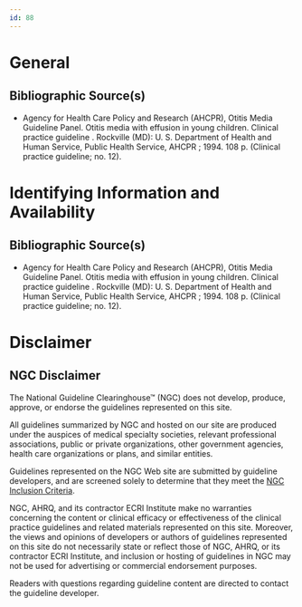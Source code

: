 ```yaml
---
id: 88
---
```


# General

## Bibliographic Source(s)

- Agency for Health Care Policy and Research (AHCPR), Otitis Media Guideline Panel. Otitis media with effusion in young children. Clinical practice guideline . Rockville (MD): U. S. Department of Health and Human Service, Public Health Service, AHCPR ; 1994. 108 p. (Clinical practice guideline; no. 12).

# Identifying Information and Availability

## Bibliographic Source(s)

- Agency for Health Care Policy and Research (AHCPR), Otitis Media Guideline Panel. Otitis media with effusion in young children. Clinical practice guideline . Rockville (MD): U. S. Department of Health and Human Service, Public Health Service, AHCPR ; 1994. 108 p. (Clinical practice guideline; no. 12).

# Disclaimer

## NGC Disclaimer

The National Guideline Clearinghouse™ (NGC) does not develop, produce, approve, or endorse the guidelines represented on this site.

All guidelines summarized by NGC and hosted on our site are produced under the auspices of medical specialty societies, relevant professional associations, public or private organizations, other government agencies, health care organizations or plans, and similar entities.

Guidelines represented on the NGC Web site are submitted by guideline developers, and are screened solely to determine that they meet the [NGC Inclusion Criteria](/help-and-about/summaries/inclusion-criteria).

NGC, AHRQ, and its contractor ECRI Institute make no warranties concerning the content or clinical efficacy or effectiveness of the clinical practice guidelines and related materials represented on this site. Moreover, the views and opinions of developers or authors of guidelines represented on this site do not necessarily state or reflect those of NGC, AHRQ, or its contractor ECRI Institute, and inclusion or hosting of guidelines in NGC may not be used for advertising or commercial endorsement purposes.

Readers with questions regarding guideline content are directed to contact the guideline developer.

